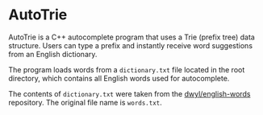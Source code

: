 # AutoTrie

AutoTrie is a C++ autocomplete program that uses a Trie (prefix tree) data structure. Users can type a prefix and instantly receive word suggestions from an English dictionary.

The program loads words from a `dictionary.txt` file located in the root directory, which contains all English words used for autocomplete.

The contents of `dictionary.txt` were taken from the [dwyl/english-words](https://github.com/dwyl/english-words) repository. The original file name is `words.txt`.
